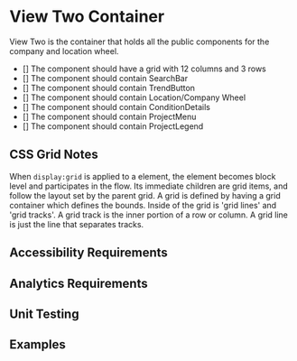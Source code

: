 # View Two Container

View Two is the container that holds all the public components for the company 
and location wheel.

* [] The component should have a grid with 12 columns and 3 rows
* [] The component should contain SearchBar
* [] The component should contain TrendButton
* [] The component should contain Location/Company Wheel 
* [] The component should contain ConditionDetails 
* [] The component should contain ProjectMenu
* [] The component should contain ProjectLegend

## CSS Grid Notes

When `display:grid` is applied to a element, the element becomes block level and participates in the 
flow. Its immediate children are grid items, and follow the layout set by the parent grid.
A grid is defined by having a grid container which defines the bounds. Inside of the grid is 
'grid lines' and 'grid tracks'. A grid track is the inner portion of a row or column. 
A grid line is just the line that separates tracks.

## Accessibility Requirements


## Analytics Requirements


## Unit Testing


## Examples
